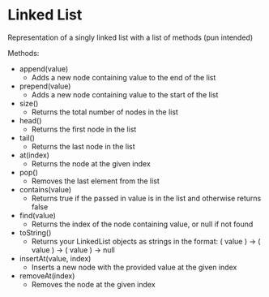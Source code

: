 # Linked List
Representation of a singly linked list with a list of methods (pun intended)

Methods:
* append(value)
  * Adds a new node containing value to the end of the list
* prepend(value)
  * Adds a new node containing value to the start of the list
* size()
  * Returns the total number of nodes in the list
* head()
  * Returns the first node in the list
* tail()
  * Returns the last node in the list
* at(index)
  * Returns the node at the given index
* pop()
  * Removes the last element from the list
* contains(value)
  * Returns true if the passed in value is in the list and otherwise returns false
* find(value)
  * Returns the index of the node containing value, or null if not found
* toString()
  * Returns your LinkedList objects as strings in the format: ( value ) -> ( value ) -> ( value ) -> null
* insertAt(value, index)
  * Inserts a new node with the provided value at the given index
* removeAt(index)
  * Removes the node at the given index

